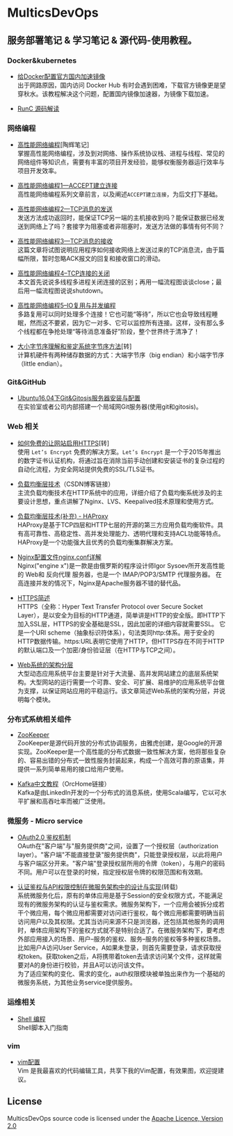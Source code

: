 # MulticsDevOps
## 服务部署笔记 & 学习笔记 & 源代码-使用教程。
### Docker&kubernetes
* [给Docker配置官方国内加速镜像](https://github.com/MulticsYin/MulticsDevOps/blob/master/Docker/%E7%BB%99Docker%E9%85%8D%E7%BD%AE%E5%AE%98%E6%96%B9%E5%9B%BD%E5%86%85%E5%8A%A0%E9%80%9F%E9%95%9C%E5%83%8F.md#给docker配置官方国内加速镜像)  
出于网路原因，国内访问 Docker Hub 有时会遇到困难，下载官方镜像更是望穿秋水。该教程解决这个问题，配置国内镜像加速器，为镜像下载加速。  

* [RunC 源码解读](https://github.com/MulticsYin/MulticsDevOps/blob/master/RunC/runc00.md#runc-源码解读)

### 网络编程
* [高性能网络编程](http://taohui.pub/?cat=9)[陶辉笔记]  
掌握高性能网络编程，涉及到对网络、操作系统协议栈、进程与线程、常见的网络组件等知识点，需要有丰富的项目开发经验，能够权衡服务器运行效率与项目开发效率。 

* [高性能网络编程1—ACCEPT建立连接](https://github.com/MulticsYin/MulticsDevOps/blob/master/NetworkProgram/NetworkProgram00.md#高性能网络编程一-accept建立连接)  
高性能网络编程系列文章前言，以及阐述`ACCEPT建立连接`，为后文打下基础。  

* [高性能网络编程2—TCP消息的发送](https://github.com/MulticsYin/MulticsDevOps/blob/master/NetworkProgram/NetworkProgram01.md#高性能网络编程2-tcp消息的发送)  
发送方法成功返回时，能保证TCP另一端的主机接收到吗？能保证数据已经发送到网络上了吗？套接字为阻塞或者非阻塞时，发送方法做的事情有何不同？  

* [高性能网络编程3—TCP消息的接收](https://github.com/MulticsYin/MulticsDevOps/blob/master/NetworkProgram/NetworkProgram02.md#高性能网络编程3-tcp消息的接收)  
这篇文章将试图说明应用程序如何接收网络上发送过来的TCP消息流，由于篇幅所限，暂时忽略ACK报文的回复和接收窗口的滑动。  

* [高性能网络编程4–TCP连接的关闭](https://github.com/MulticsYin/MulticsDevOps/blob/master/NetworkProgram/NetworkProgram03.md#高性能网络编程4tcp连接的关闭)  
本文首先说说多线程多进程关闭连接的区别；再用一幅流程图谈谈close；最后用一幅流程图说说shutdown。  

* [高性能网络编程5–IO复用与并发编程](https://github.com/MulticsYin/MulticsDevOps/blob/master/NetworkProgram/NetworkProgram04.md#高性能网络编程5io复用与并发编程)  
多路复用可以同时处理多个连接！它也可能“等待”，所以它也会导致线程睡眠，然而这不要紧，因为它一对多、它可以监控所有连接。这样，没有那么多个线程都在争抢处理“等待消息准备好”阶段，整个世界终于清净了！  

* [大小字节序理解和鉴定系统字节序方法](https://github.com/MulticsYin/MulticsDevOps/blob/master/NetworkProgram/site.md#大小字节序理解和鉴定系统字节序方法)[转]  
计算机硬件有两种储存数据的方式：大端字节序（big endian）和小端字节序（little endian）。

### Git&GitHub
* [Ubuntu16.04下Git&Gitosis服务器安装与配置](https://github.com/MulticsYin/MulticsDevOps/blob/master/Git-Github/Ubuntu16.04%E4%B8%8BGit&Gitosis%E6%9C%8D%E5%8A%A1%E5%99%A8%E5%AE%89%E8%A3%85%E4%B8%8E%E9%85%8D%E7%BD%AE.md#ubuntu1604下gitgitosis服务器安装与配置)  
在实验室或者公司内部搭建一个局域网Git服务器(使用git和gitosis)。

### Web 相关
* [如何免费的让网站启用HTTPS](https://github.com/MulticsYin/MulticsDevOps/blob/master/Web/free_HTTPS.md)[转]  
使用 `Let’s Encrypt` 免费的解决方案。`Let’s Encrypt` 是一个于2015年推出的数字证书认证机构，将通过旨在消除当前手动创建和安装证书的复杂过程的自动化流程，为安全网站提供免费的SSL/TLS证书。  

* [负载均衡层技术](http://blog.csdn.net/column/details/load-balancing.html)（CSDN博客链接）  
主流负载均衡技术在HTTP系统中的应用，详细介绍了负载均衡系统涉及的主要设计思想，重点讲解了Nginx、LVS、Keepalived技术原理和使用方式。

* [负载均衡层技术(补充) - HAProxy](https://github.com/MulticsYin/MulticsDevOps/blob/master/Web/LoadBalancing.md)  
HAProxy是基于TCP四层和HTTP七层的开源的第三方应用负载均衡软件。具有高可靠性、高稳定性、高并发处理能力、透明代理和支持ACL功能等特点。HAProxy是一个功能强大且优秀的负载均衡集群解决方案。

* [Nginx配置文件nginx.conf详解](https://github.com/MulticsYin/MulticsDevOps/blob/master/Web/nginx_conf.md)  
Nginx("engine x")是一款是由俄罗斯的程序设计师Igor Sysoev所开发高性能的 Web和 反向代理 服务器，也是一个 IMAP/POP3/SMTP 代理服务器。
在高连接并发的情况下，Nginx是Apache服务器不错的替代品。  

* [HTTPS简述](https://github.com/MulticsYin/MulticsDevOps/blob/master/Web/https.md)  
HTTPS（全称：Hyper Text Transfer Protocol over Secure Socket Layer），是以安全为目标的HTTP通道，简单讲是HTTP的安全版。即HTTP下加入SSL层，HTTPS的安全基础是SSL，因此加密的详细内容就需要SSL。 它是一个URI scheme（抽象标识符体系），句法类同http:体系。用于安全的HTTP数据传输。https:URL表明它使用了HTTP，但HTTPS存在不同于HTTP的默认端口及一个加密/身份验证层（在HTTP与TCP之间）。  

* [Web系统的架构分层](https://github.com/MulticsYin/MulticsDevOps/blob/master/Web/WebSystem.md)  
大型动态应用系统平台主要是针对于大流量、高并发网站建立的底层系统架构。大型网站的运行需要一个可靠、安全、可扩展、易维护的应用系统平台做为支撑，以保证网站应用的平稳运行。该文章简述Web系统的架构分层，并说明每个模块。  

### 分布式系统相关组件
* [ZooKeeper](https://github.com/MulticsYin/MulticsDevOps/blob/master/DistributedSystems/Zookeeper.md)  
ZooKeeper是源代码开放的分布式协调服务，由雅虎创建，是Google的开源实现。ZooKeeper是一个高性能的分布式数据一致性解决方案，他将那些复杂的、容易出错的分布式一致性服务封装起来，构成一个高效可靠的原语集，并提供一系列简单易用的接口给用户使用。  

* [Kafka中文教程](http://www.orchome.com/kafka/index)（OrcHome链接）  
Kafka是由LinkedIn开发的一个分布式的消息系统，使用Scala编写，它以可水平扩展和高吞吐率而被广泛使用。  

### 微服务 - Micro service
* [OAuth2.0 鉴权机制](https://github.com/MulticsYin/MulticsDevOps/blob/master/MicroService/OAuth2.0.md#oauth20-鉴权机制)  
OAuth在"客户端"与"服务提供商"之间，设置了一个授权层（authorization layer）。"客户端"不能直接登录"服务提供商"，只能登录授权层，以此将用户与客户端区分开来。"客户端"登录授权层所用的令牌（token），与用户的密码不同。用户可以在登录的时候，指定授权层令牌的权限范围和有效期。  

* [认证鉴权与API权限控制在微服务架构中的设计与实现](http://blueskykong.com/categories/Security/)(转载)  
系统微服务化后，原有的单体应用是基于Session的安全权限方式，不能满足现有的微服务架构的认证与鉴权需求。微服务架构下，一个应用会被拆分成若干个微应用，每个微应用都需要对访问进行鉴权，每个微应用都需要明确当前访问用户以及其权限。尤其当访问来源不只是浏览器，还包括其他服务的调用时，单体应用架构下的鉴权方式就不是特别合适了。在微服务架构下，要考虑外部应用接入的场景、用户–服务的鉴权、服务–服务的鉴权等多种鉴权场景。  
比如用户A访问User Service，A如果未登录，则首先需要登录，请求获取授权token。获取token之后，A将携带着token去请求访问某个文件，这样就需要对A的身份进行校验，并且A可以访问该文件。  
为了适应架构的变化、需求的变化，auth权限模块被单独出来作为一个基础的微服务系统，为其他业务service提供服务。

### 运维相关
* [Shell 编程](https://github.com/MulticsYin/MulticsDevOps/blob/master/Ops/shell.md#综合案例)  
Shell脚本入门指南

### vim
* [vim配置](https://github.com/MulticsYin/MulticsDevOps/blob/master/Vim/vimCongig.md#vim配置)  
Vim 是我最喜欢的代码编辑工具，共享下我的Vim配置，有效果图，欢迎提建议。



## License

MulticsDevOps source code is licensed under the 
[Apache Licence, Version 2.0](http://www.apache.org/licenses/LICENSE-2.0.html)
